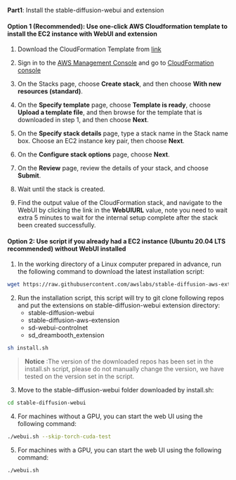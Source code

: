 **Part1**: Install the stable-diffusion-webui and extension

#### **Option 1 (Recommended)**: Use one-click AWS Cloudformation template to install the EC2 instance with WebUI and extension

1. Download the CloudFormation Template from [link](https://raw.githubusercontent.com/awslabs/stable-diffusion-aws-extension/main/workshop/ec2.yaml)

2. Sign in to the [AWS Management Console](https://console.aws.amazon.com/) and go to [CloudFormation console](https://console.aws.amazon.com/cloudformation/)

3. On the Stacks page, choose **Create stack**, and then choose **With new resources (standard)**.

4. On the **Specify template** page, choose **Template is ready**, choose **Upload a template file**, and then browse for the template that is downloaded in step 1, and then choose **Next**.

5. On the **Specify stack details** page, type a stack name in the Stack name box. Choose an EC2 instance key pair, then choose **Next**.

6. On the **Configure stack options** page, choose **Next**.

7. On the **Review** page, review the details of your stack, and choose **Submit**.

8. Wait until the stack is created.

9. Find the output value of the CloudFormation stack, and navigate to the WebUI by clicking the link in the **WebUIURL** value, note you need to wait extra 5 minutes to wait for the internal setup complete after the stack been created successfully.

#### **Option 2**: Use script if you already had a EC2 instance (Ubuntu 20.04 LTS recommended) without WebUI installed
1. In the working directory of a Linux computer prepared in advance, run the following command to download the latest installation script:
```bash
wget https://raw.githubusercontent.com/awslabs/stable-diffusion-aws-extension/main/install.sh
```
2. Run the installation script, this script will try to git clone following repos and put the extensions on stable-diffusion-webui extension directory:
   * stable-diffusion-webui
   * stable-diffusion-aws-extension
   * sd-webui-controlnet
   * sd_dreambooth_extension
```bash
sh install.sh
```
>**Notice** :The version of the downloaded repos has been set in the install.sh script, please do not manually change the version, we have tested on the version set in the script.
3. Move to the stable-diffusion-webui folder downloaded by install.sh:
```bash
cd stable-diffusion-webui
```
4. For machines without a GPU, you can start the web UI using the following command:
```bash
./webui.sh --skip-torch-cuda-test
```
5. For machines with a GPU, you can start the web UI using the following command:
```bash
./webui.sh
```